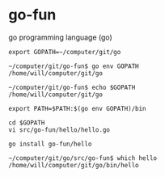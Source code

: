 # go-fun
go programming language (go)

    export GOPATH=~/computer/git/go

    ~/computer/git/go-fun$ go env GOPATH
    /home/will/computer/git/go

    ~/computer/git/go-fun$ echo $GOPATH
    /home/will/computer/git/go

    export PATH=$PATH:$(go env GOPATH)/bin

    cd $GOPATH
    vi src/go-fun/hello/hello.go

    go install go-fun/hello

    ~/computer/git/go/src/go-fun$ which hello
    /home/will/computer/git/go/bin/hello 


